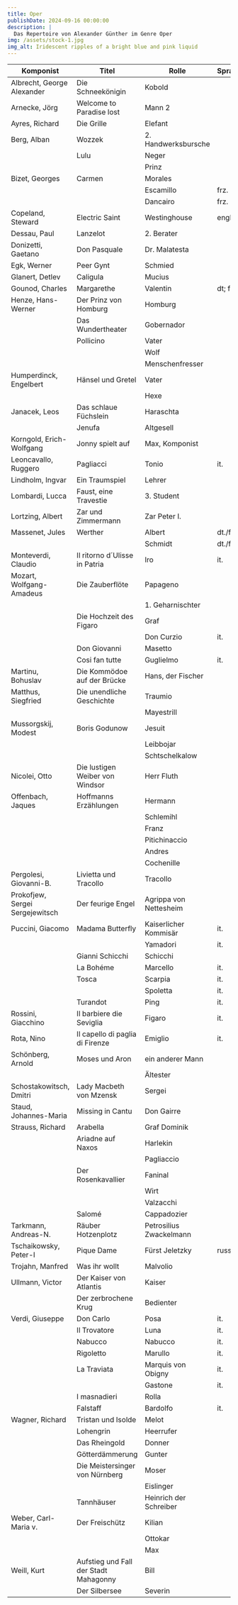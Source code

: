```yaml
---
title: Oper
publishDate: 2024-09-16 00:00:00
description: |
  Das Repertoire von Alexander Günther im Genre Oper
img: /assets/stock-1.jpg
img_alt: Iridescent ripples of a bright blue and pink liquid
---
```


| Komponist                       | Titel                                 | Rolle                   | Sprache |
| ------------------------------- | ------------------------------------- | ----------------------- | ------- |
| Albrecht, George Alexander  | Die Schneekönigin | Kobold | |
| Arnecke, Jörg                   | Welcome to Paradise lost              | Mann 2                  |         |
| Ayres, Richard                  | Die Grille                            | Elefant                 |         |
| Berg, Alban                     | Wozzek                                | 2. Handwerksbursche     |         |
|                                 | Lulu                                  | Neger                   |         |
|                                 |                                       | Prinz                   |         |
| Bizet, Georges                  | Carmen                                | Morales                 |         |
|                                 |                                       | Escamillo               | frz.    |
|                                 |                                       | Dancairo                | frz.    |
| Copeland, Steward               | Electric Saint                        | Westinghouse            | engl    |
| Dessau, Paul                    | Lanzelot                              | 2. Berater              |         |
| Donizetti, Gaetano              | Don Pasquale                          | Dr. Malatesta           |         |
| Egk, Werner                     | Peer Gynt                             | Schmied                 |         |
| Glanert, Detlev                 | Caligula                              | Mucius                  |         |
| Gounod, Charles                 | Margarethe                            | Valentin                | dt; frz |
| Henze, Hans-Werner              | Der Prinz von Homburg                 | Homburg                 |         |
|                                 | Das Wundertheater                     | Gobernador              |         |
|                                 | Pollicino                             | Vater                   |         |
|                                 |                                       | Wolf                    |         |
|                                 |                                       | Menschenfresser         |         |
| Humperdinck, Engelbert          | Hänsel und Gretel                     | Vater                   |         |
|                                 |                                       | Hexe                    |         |
| Janacek, Leos                   | Das schlaue Füchslein                 | Haraschta               |         |
|                                 | Jenufa                                | Altgesell               |         |
| Korngold, Erich-Wolfgang        | Jonny spielt auf                      | Max, Komponist          |         |
| Leoncavallo, Ruggero            | Pagliacci                             | Tonio                   | it.     |
| Lindholm, Ingvar                | Ein Traumspiel                        | Lehrer                  |         |
| Lombardi, Lucca                 | Faust, eine Travestie                 | 3. Student              |         |
| Lortzing, Albert                | Zar und Zimmermann                    | Zar Peter I.            |         |
| Massenet, Jules                 | Werther                               | Albert                  | dt./frz |
|                                 |                                       | Schmidt                 | dt./frz |
| Monteverdi, Claudio             | Il ritorno d´Ulisse in Patria         | Iro                     | it.     |
| Mozart, Wolfgang-Amadeus        | Die Zauberflöte                       | Papageno                |         |
|                                 |                                       | 1. Geharnischter        |         |
|                                 | Die Hochzeit des Figaro               | Graf                    |         |
|                                 |                                       | Don Curzio              | it.     |
|                                 | Don Giovanni                          | Masetto                 |         |
|                                 | Cosi fan tutte                        | Guglielmo               | it.     |
| Martinu, Bohuslav               | Die Kommödoe auf der Brücke           | Hans, der Fischer       |         |
| Matthus, Siegfried              | Die unendliche Geschichte             | Traumio                 |         |
|                                 |                                       | Mayestrill              |         |
| Mussorgskij, Modest             | Boris Godunow                         | Jesuit                  |         |
|                                 |                                       | Leibbojar               |         |
|                                 |                                       | Schtschelkalow          |         |
| Nicolei, Otto                   | Die lustigen Weiber von Windsor       | Herr Fluth              |         |
| Offenbach, Jaques               | Hoffmanns Erzählungen                 | Hermann                 |         |
|                                 |                                       | Schlemihl               |         |
|                                 |                                       | Franz                   |         |
|                                 |                                       | Pitichinaccio           |         |
|                                 |                                       | Andres                  |         |
|                                 |                                       | Cochenille              |         |
| Pergolesi, Giovanni-B.          | Livietta und Tracollo                 | Tracollo                |         |
| Prokofjew, Sergei Sergejewitsch | Der feurige Engel                     | Agrippa von Nettesheim  |         |
| Puccini, Giacomo                | Madama Butterfly                      | Kaiserlicher Kommisär   | it.     |
|                                 |                                       | Yamadori                | it.     |
|                                 | Gianni Schicchi                       | Schicchi                |         |
|                                 | La Bohéme                             | Marcello                | it.     |
|                                 | Tosca                                 | Scarpia                 | it.     |
|                                 |                                       | Spoletta                | it.     |
|                                 | Turandot                              | Ping                    | it.     |
| Rossini, Giacchino              | Il barbiere die Seviglia              | Figaro                  | it.     |
| Rota, Nino                      | Il capello di paglia di Firenze       | Emiglio                 | it.     |
| Schönberg, Arnold               | Moses und Aron                        | ein anderer Mann        |         |
|                                 |                                       | Ältester                |         |
| Schostakowitsch, Dmitri         | Lady Macbeth von Mzensk               | Sergei                  |         |
| Staud, Johannes-Maria           | Missing in Cantu                      | Don Gairre              |         |
| Strauss, Richard                | Arabella                              | Graf Dominik            |         |
|                                 | Ariadne auf Naxos                     | Harlekin                |         |
|                                 |                                       | Pagliaccio              |         |
|                                 | Der Rosenkavallier                    | Faninal                 |         |
|                                 |                                       | Wirt                    |         |
|                                 |                                       | Valzacchi               |         |
|                                 | Salomé                                | Cappadozier             |         |
| Tarkmann, Andreas-N.            | Räuber Hotzenplotz                    | Petrosilius Zwackelmann |         |
| Tschaikowsky, Peter-I           | Pique Dame                            | Fürst Jeletzky          | russ.   |
| Trojahn, Manfred                | Was ihr wollt                         | Malvolio                |         |
| Ullmann, Victor                 | Der Kaiser von Atlantis               | Kaiser                  |         |
|                                 | Der zerbrochene Krug                  | Bedienter               |         |
| Verdi, Giuseppe                 | Don Carlo                             | Posa                    | it.     |
|                                 | Il Trovatore                          | Luna                    | it.     |
|                                 | Nabucco                               | Nabucco                 | it.     |
|                                 | Rigoletto                             | Marullo                 | it.     |
|                                 | La Traviata                           | Marquis von Obigny      | it.     |
|                                 |                                       | Gastone                 | it.     |
|                                 | I masnadieri                          | Rolla                   |         |
|                                 | Falstaff                              | Bardolfo                | it.     |
| Wagner, Richard                 | Tristan und Isolde                    | Melot                   |         |
|                                 | Lohengrin                             | Heerrufer               |         |
|                                 | Das Rheingold                         | Donner                  |         |
|                                 | Götterdämmerung                       | Gunter                  |         |
|                                 | Die Meistersinger von Nürnberg        | Moser                   |         |
|                                 |                                       | Eislinger               |         |
|                                 | Tannhäuser                            | Heinrich der Schreiber  |         |
| Weber, Carl-Maria v.            | Der Freischütz                        | Kilian                  |         |
|                                 |                                       | Ottokar                 |         |
|                                 |                                       | Max                     |         |
| Weill, Kurt                     | Aufstieg und Fall der Stadt Mahagonny | Bill                    |         |
|                                 | Der Silbersee                         | Severin                 |         |

